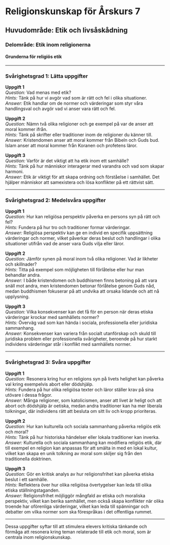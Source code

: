 # Religionskunskap för Årskurs 7

## Huvudområde: Etik och livsåskådning

### Delområde: Etik inom religionerna

#### Grunderna för religiös etik

---

### Svårighetsgrad 1: Lätta uppgifter

**Uppgift 1**  
*Question:* Vad menas med etik?  
*Hints:* Tänk på hur vi avgör vad som är rätt och fel i olika situationer.  
*Answer:* Etik handlar om de normer och värderingar som styr våra handlingsval och avgör vad vi anser vara rätt och fel.

**Uppgift 2**  
*Question:* Nämn två olika religioner och ge exempel på var de anser att moral kommer ifrån.  
*Hints:* Tänk på skrifter eller traditioner inom de religioner du känner till.  
*Answer:* Kristendomen anser att moral kommer från Bibeln och Guds bud. Islam anser att moral kommer från Koranen och profetens läror.

**Uppgift 3**  
*Question:* Varför är det viktigt att ha etik inom ett samhälle?  
*Hints:* Tänk på hur människor interagerar med varandra och vad som skapar harmoni.  
*Answer:* Etik är viktigt för att skapa ordning och förståelse i samhället. Det hjälper människor att samexistera och lösa konflikter på ett rättvist sätt.

---

### Svårighetsgrad 2: Medelsvåra uppgifter

**Uppgift 1**  
*Question:* Hur kan religiösa perspektiv påverka en persons syn på rätt och fel?  
*Hints:* Fundera på hur tro och traditioner formar värderingar.  
*Answer:* Religiösa perspektiv kan ge en individ en specifik uppsättning värderingar och normer, vilket påverkar deras beslut och handlingar i olika situationer utifrån vad de anser vara Guds vilja eller läror.

**Uppgift 2**  
*Question:* Jämför synen på moral inom två olika religioner. Vad är likheter och skillnader?  
*Hints:* Titta på exempel som möjligheten till förlåtelse eller hur man behandlar andra.  
*Answer:* I både kristendomen och buddhismen finns betoning på att vara snäll mot andra, men kristendomen betonar förlåtelse genom Guds nåd, medan buddhismen fokuserar på att undvika att orsaka lidande och att nå upplysning.

**Uppgift 3**  
*Question:* Vilka konsekvenser kan det få för en person när deras etiska värderingar krockar med samhällets normer?  
*Hints:* Överväg vad som kan hända i sociala, professionella eller juridiska sammanhang.  
*Answer:* Konsekvenser kan variera från socialt utanförskap och skuld till juridiska problem eller professionella svårigheter, beroende på hur starkt individens värderingar står i konflikt med samhällets normer.

---

### Svårighetsgrad 3: Svåra uppgifter

**Uppgift 1**  
*Question:* Resonera kring hur en religions syn på livets helighet kan påverka val kring exempelvis abort eller dödshjälp.  
*Hints:* Fundera på hur olika religiösa texter och läror ställer krav på sina utövare i dessa frågor.  
*Answer:* Många religioner, som katolicismen, anser att livet är heligt och att abort och dödshjälp är oetiska, medan andra traditioner kan ha mer liberala tolkningar, där individens rätt att besluta om sitt liv och kropp prioriteras.

**Uppgift 2**  
*Question:* Hur kan kulturella och sociala sammanhang påverka religiös etik och moral?  
*Hints:* Tänk på hur historiska händelser eller lokala traditioner kan inverka.  
*Answer:* Kulturella och sociala sammanhang kan modifiera religiös etik, där till exempel en religion kan anpassas för att smälta in med en lokal kultur, vilket kan skapa en unik tolkning av moral som skiljer sig från den traditionella doktrinen.

**Uppgift 3**  
*Question:* Gör en kritisk analys av hur religionsfrihet kan påverka etiska beslut i ett samhälle.  
*Hints:* Reflektera över hur olika religiösa övertygelser kan leda till olika etiska ställningstaganden.  
*Answer:* Religionsfrihet möjliggör mångfald av etiska och moraliska perspektiv, vilket kan berika samhället, men också skapa konflikter när olika troende har oförenliga värderingar, vilket kan leda till spänningar och debatter om vilka normer som ska förespråkas i det offentliga rummet.  

--- 

Dessa uppgifter syftar till att stimulera elevers kritiska tänkande och förmåga att resonera kring teman relaterade till etik och moral, som är centrala inom religionskunskap.